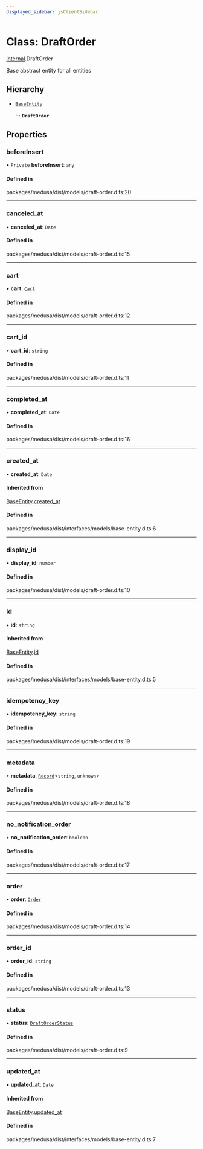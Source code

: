 ```yaml
---
displayed_sidebar: jsClientSidebar
---
```


# Class: DraftOrder

[internal](../modules/internal-3.md).DraftOrder

Base abstract entity for all entities

## Hierarchy

- [`BaseEntity`](internal-1.BaseEntity.md)

  ↳ **`DraftOrder`**

## Properties

### beforeInsert

• `Private` **beforeInsert**: `any`

#### Defined in

packages/medusa/dist/models/draft-order.d.ts:20

___

### canceled\_at

• **canceled\_at**: `Date`

#### Defined in

packages/medusa/dist/models/draft-order.d.ts:15

___

### cart

• **cart**: [`Cart`](internal-3.Cart.md)

#### Defined in

packages/medusa/dist/models/draft-order.d.ts:12

___

### cart\_id

• **cart\_id**: `string`

#### Defined in

packages/medusa/dist/models/draft-order.d.ts:11

___

### completed\_at

• **completed\_at**: `Date`

#### Defined in

packages/medusa/dist/models/draft-order.d.ts:16

___

### created\_at

• **created\_at**: `Date`

#### Inherited from

[BaseEntity](internal-1.BaseEntity.md).[created_at](internal-1.BaseEntity.md#created_at)

#### Defined in

packages/medusa/dist/interfaces/models/base-entity.d.ts:6

___

### display\_id

• **display\_id**: `number`

#### Defined in

packages/medusa/dist/models/draft-order.d.ts:10

___

### id

• **id**: `string`

#### Inherited from

[BaseEntity](internal-1.BaseEntity.md).[id](internal-1.BaseEntity.md#id)

#### Defined in

packages/medusa/dist/interfaces/models/base-entity.d.ts:5

___

### idempotency\_key

• **idempotency\_key**: `string`

#### Defined in

packages/medusa/dist/models/draft-order.d.ts:19

___

### metadata

• **metadata**: [`Record`](../modules/internal.md#record)<`string`, `unknown`\>

#### Defined in

packages/medusa/dist/models/draft-order.d.ts:18

___

### no\_notification\_order

• **no\_notification\_order**: `boolean`

#### Defined in

packages/medusa/dist/models/draft-order.d.ts:17

___

### order

• **order**: [`Order`](internal-3.Order.md)

#### Defined in

packages/medusa/dist/models/draft-order.d.ts:14

___

### order\_id

• **order\_id**: `string`

#### Defined in

packages/medusa/dist/models/draft-order.d.ts:13

___

### status

• **status**: [`DraftOrderStatus`](../enums/internal-3.DraftOrderStatus.md)

#### Defined in

packages/medusa/dist/models/draft-order.d.ts:9

___

### updated\_at

• **updated\_at**: `Date`

#### Inherited from

[BaseEntity](internal-1.BaseEntity.md).[updated_at](internal-1.BaseEntity.md#updated_at)

#### Defined in

packages/medusa/dist/interfaces/models/base-entity.d.ts:7
